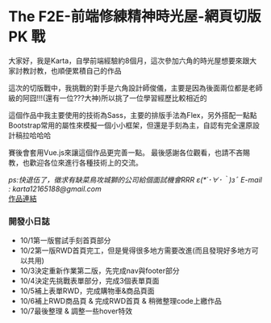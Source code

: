 <h1>The F2E-前端修練精神時光屋-網頁切版 PK 戰</h1>
<p>大家好，我是Karta，自學前端經驗約8個月，這次參加六角的時光屋想要來跟大家討教討教，也順便累積自己的作品</p>
這次的切版戰中，我挑戰的對手是六角設計師俊儀，主要是因為後面兩位都是老師級的阿囧!!!(還有一位???大神)所以挑了一位學習經歷比較相近的</p>
這個作品中我主要使用的技術為Sass，主要的排版手法為Flex，另外搭配一點點Bootstrap常用的屬性來模擬一個小小框架，但還是手刻為主，自認有完全還原設計稿拉哈哈哈</p>
賽後會套用Vue.js來讓這個作品更完善一點。
最後感謝各位觀看，也請不吝賜教，也歡迎各位來進行各種技術上的交流。</p>
<i>ps:快退伍了，徵求有缺菜鳥攻城獅的公司給個面試機會RRR ε(*´･∀･｀)зﾞ</i>
<i>E-mail : karta12165188@gmail.com</i>
<br>
<a href="https://karta1216518.github.io/F2E-Hex-PK-E-commerce-website/">作品連結</a>
<br>
<h3>開發小日誌</h3>
<ul>
  <li>10/1第一版嘗試手刻首頁部分</li>
  <li>10/2第一版RWD首頁完工，但是覺得很多地方需要改進(而且發現好多地方可以共用)</li>
  <li>10/3決定重新作業第二版，先完成nav與footer部分</li>
  <li>10/4決定先挑戰表單部分，完成3個表單頁面</li>
  <li>10/5補上表單RWD，完成購物車&商品頁面</li>
  <li>10/6補上RWD商品頁 & 完成RWD首頁 & 稍微整理code上繳作品</li>
  <li>10/7最後整理 & 調整一些hover特效</li>
</ul>

